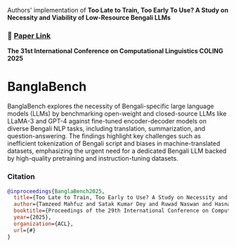 Authors' implementation of **Too Late to Train, Too Early To Use? A Study on Necessity and Viability of Low-Resource Bengali LLMs**

### 📄 [Paper Link](https://arxiv.org/pdf/2407.00416)  
**The 31st International Conference on Computational Linguistics COLING 2025**
# BanglaBench
BanglaBench explores the necessity of Bengali-specific large language models (LLMs) by benchmarking open-weight and closed-source LLMs like LLaMA-3 and GPT-4 against fine-tuned encoder-decoder models on diverse Bengali NLP tasks, including translation, summarization, and question-answering. The findings highlight key challenges such as inefficient tokenization of Bengali script and biases in machine-translated datasets, emphasizing the urgent need for a dedicated Bengali LLM backed by high-quality pretraining and instruction-tuning datasets.

### Citation  
```bibtex  
@inproceedings{BanglaBench2025,  
  title={Too Late to Train, Too Early to Use? A Study on Necessity and Viability of Low-Resource Bengali LLMs},  
  author={Tamzeed Mahfuz and Satak Kumar Dey and Ruwad Naswan and Hasnaen Adil and Khondker Salman Sayeed and Haz Sameen Shahgir},  
  booktitle={Proceedings of the 29th International Conference on Computational Linguistics (COLING)},  
  year={2025},  
  organization={ACL},  
  url={#}  
} 
